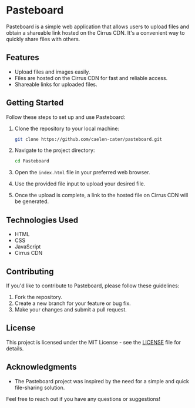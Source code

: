 # Pasteboard

Pasteboard is a simple web application that allows users to upload files and obtain a shareable link hosted on the Cirrus CDN. It's a convenient way to quickly share files with others.

## Features

- Upload files and images easily.
- Files are hosted on the Cirrus CDN for fast and reliable access.
- Shareable links for uploaded files.

## Getting Started

Follow these steps to set up and use Pasteboard:

1. Clone the repository to your local machine:

   ```bash
   git clone https://github.com/caelen-cater/pasteboard.git
   ```

2. Navigate to the project directory:

   ```bash
   cd Pasteboard
   ```

3. Open the `index.html` file in your preferred web browser.

4. Use the provided file input to upload your desired file.

5. Once the upload is complete, a link to the hosted file on Cirrus CDN will be generated.

## Technologies Used

- HTML
- CSS
- JavaScript
- Cirrus CDN

## Contributing

If you'd like to contribute to Pasteboard, please follow these guidelines:

1. Fork the repository.
2. Create a new branch for your feature or bug fix.
3. Make your changes and submit a pull request.

## License

This project is licensed under the MIT License - see the [LICENSE](LICENSE) file for details.

## Acknowledgments

- The Pasteboard project was inspired by the need for a simple and quick file-sharing solution.

Feel free to reach out if you have any questions or suggestions!
